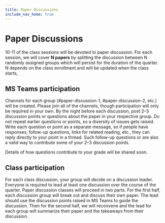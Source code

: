 ```yaml
---
title: Paper Discussions
include_nav_home: true
---
```


# Paper Discussions

10-11 of the class sessions will be devoted to paper discussion. For each session, we will cover
**N papers** by splitting the discussion between N randomly assigned groups which will persist
for the duration of the quarter. N depends on the class enrollment and will be updated when the class starts,

## MS Teams participation

Channels for each group (#paper-discussion-1, #paper-discussion-2, etc.)
will be created. Please join all of the channels, though participation will only be required in
your own.
By the night before each discussion, post 2–3 discussion points 
or questions about the paper in your respective group. Do not repeat earlier questions or points, so
a diversity of issues gets raised. Write each question or point as a separate message, so if people
have responses, follow-up questions, links for related reading, etc., they can reply directly to your
point in a thread. Such follow-up questions or are also a valid way to contribute some of your 2–3
discussion points.

Details of how questions contribute to your grade will be shared soon. 

<!-- * We are not following the -->
<!--   [“role-playing paper-reading seminar” format](https://colinraffel.com/blog/role-playing-seminar.html), -->
<!--   but considering the roles in this discussion format can help give you ideas for lines of discussion. -->
<!--   The [roles used](https://uw-cse599p.github.io/discussion_roles/) in Katharina Reinecke’s Computating -->
<!--   Ethics class last quarter might also be a good source of inspiration, and we will cover questions -->

## Class participation
For each class discussion, your group will decide on a discussion leader.
Everyone is required to lead at least one discussion over the course of the quarter. Paper
discussion classes will proceed in two parts. For the first half, each discussion group will break
out and discuss their own paper. The lead should use the discussion points raised in MS Teams to
guide the discussion. Then for the second half, we will reconvene and the lead for each group will
summarize their paper and the takeaways from their discussion.
